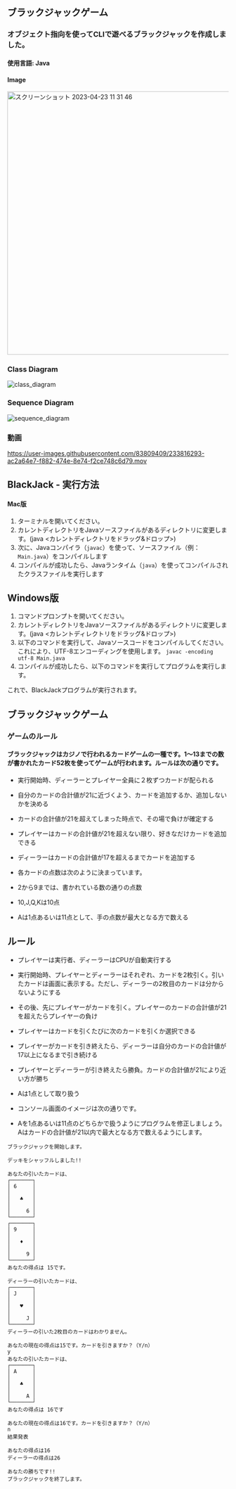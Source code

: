 ## ブラックジャックゲーム
### オブジェクト指向を使ってCLIで遊べるブラックジャックを作成しました。  

#### 使用言語: Java
#### Image  
<img width="599" alt="スクリーンショット 2023-04-23 11 31 46" src="https://user-images.githubusercontent.com/83809409/233816314-25fb7017-e891-4a30-8bd4-113cc99f2ace.png">

### Class Diagram 
![class_diagram](https://user-images.githubusercontent.com/83809409/233816231-726f3f2e-3d05-4a99-843c-05f666b3fed5.svg)


### Sequence Diagram

![sequence_diagram](https://user-images.githubusercontent.com/83809409/233816233-12994791-de09-49fb-b57c-89c2ed5337f8.svg)


### 動画
https://user-images.githubusercontent.com/83809409/233816293-ac2a64e7-f882-474e-8e74-f2ce748c6d79.mov



## BlackJack - 実行方法

#### Mac版

1. ターミナルを開いてください。
2. カレントディレクトリをJavaソースファイルがあるディレクトリに変更します。(java <カレントディレクトリをドラッグ&ドロップ>)
3. 次に、Javaコンパイラ（`javac`）を使って、ソースファイル（例：`Main.java`）をコンパイルします
4. コンパイルが成功したら、Javaランタイム（`java`）を使ってコンパイルされたクラスファイルを実行します



## Windows版

1. コマンドプロンプトを開いてください。
2. カレントディレクトリをJavaソースファイルがあるディレクトリに変更します。(java <カレントディレクトリをドラッグ&ドロップ>)
3. 以下のコマンドを実行して、Javaソースコードをコンパイルしてください。これにより、UTF-8エンコーディングを使用します。
```javac -encoding utf-8 Main.java```
4. コンパイルが成功したら、以下のコマンドを実行してプログラムを実行します。


これで、BlackJackプログラムが実行されます。
## ブラックジャックゲーム

### ゲームのルール


#### ブラックジャックはカジノで行われるカードゲームの一種です。1〜13までの数が書かれたカード52枚を使ってゲームが行われます。ルールは次の通りです。

- 実行開始時、ディーラーとプレイヤー全員に２枚ずつカードが配られる
- 自分のカードの合計値が21に近づくよう、カードを追加するか、追加しないかを決める
- カードの合計値が21を超えてしまった時点で、その場で負けが確定する
- プレイヤーはカードの合計値が21を超えない限り、好きなだけカードを追加できる
- ディーラーはカードの合計値が17を超えるまでカードを追加する
- 各カードの点数は次のように決まっています。

- 2から9までは、書かれている数の通りの点数
- 10,J,Q,Kは10点
- Aは1点あるいは11点として、手の点数が最大となる方で数える


## ルール

- プレイヤーは実行者、ディーラーはCPUが自動実行する
- 実行開始時、プレイヤーとディーラーはそれぞれ、カードを2枚引く。引いたカードは画面に表示する。ただし、ディーラーの2枚目のカードは分からないようにする
- その後、先にプレイヤーがカードを引く。プレイヤーのカードの合計値が21を超えたらプレイヤーの負け
- プレイヤーはカードを引くたびに次のカードを引くか選択できる
- プレイヤーがカードを引き終えたら、ディーラーは自分のカードの合計値が17以上になるまで引き続ける
- プレイヤーとディーラーが引き終えたら勝負。カードの合計値が21により近い方が勝ち
- Aは1点として取り扱う
- コンソール画面のイメージは次の通りです。

- Aを1点あるいは11点のどちらかで扱うようにプログラムを修正しましょう。Aはカードの合計値が21以内で最大となる方で数えるようにします。

```
ブラックジャックを開始します。

デッキをシャッフルしました!!

あなたの引いたカードは、
┌───────┐
│ 6     │
│       │
│   ♣   │
│       │
│     6 │
└───────┘
┌───────┐
│ 9     │
│       │
│   ♦   │
│       │
│     9 │
└───────┘
あなたの得点は 15です。

ディーラーの引いたカードは、
┌───────┐
│ J     │
│       │
│   ♥   │
│       │
│     J │
└───────┘
ディーラーの引いた2枚目のカードはわかりません。

あなたの現在の得点は15です。カードを引きますか？（Y/n）
y
あなたの引いたカードは、
┌───────┐
│ A     │
│       │
│   ♣   │
│       │
│     A │
└───────┘
あなたの得点は 16です

あなたの現在の得点は16です。カードを引きますか？（Y/n）
n
結果発表

あなたの得点は16
ディーラーの得点は26

あなたの勝ちです!!
ブラックジャックを終了します。
```


